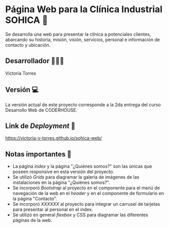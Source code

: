 # Página Web para la Clínica Industrial SOHICA 💊
Se desarrolla una web para presentar la clínica a potenciales clientes, abarcando su historia, misión, visión, servicios, personal e información de contacto y ubicación.

## Desarrollador 👩🏻‍💻
Victoria Torres

## Versión 💻
La versión actual de este proyecto corresponde a la 2da entrega del curso Desarrollo Web de CODERHOUSE.

## Link de _Deployment_ 🔗
https://victoria-v-torres.github.io/sohica-web/

## Notas importantes 📝
- La página _index_ y la página "¿Quiénes somos?" son las únicas que poseen responsive en esta versión del proyecto.
- Se utilizó _Grids_ para diagramar la galería de imágenes de las instalaciones en la página "¿Quiénes somos?".
- Se incorporó _Bootstrap_ al proyecto en el componente para el menú de navegación de la web en el _header_ y en el componente de formulario en la página "Contacto".
- Se incorporó _XXXXXX_ al proyecto para integrar un carrusel de tarjetas para presentar al personal en el index.
- Se utilizó en general _flexbox_ y CSS para diagramar las diferentes páginas de la web.